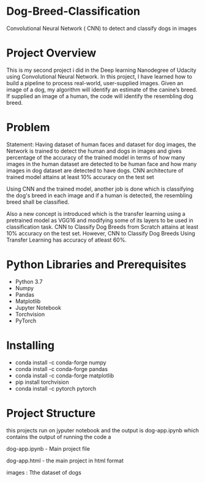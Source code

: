 # Dog-Breed-Classification
Convolutional Neural Network ( CNN) to detect and classify dogs in images

# Project Overview
This is my second project i did in the Deep learning Nanodegree of Udacity using Convolutional Neural Network. In this project, I have learned how to build a pipeline to process real-world, user-supplied images. Given an image of a dog, my algorithm will identify an estimate of the canine’s breed. If supplied an image of a human, the code will identify the resembling dog breed.

# Problem
Statement: Having dataset of human faces and dataset for dog images, the Network is trained to detect the human and dogs in images and gives percentage of the accuracy of the trained model in terms of how many images in the human dataset are detected to be human face and how many images in dog dataset are detected to have dogs.
CNN architecture of trained model attains at least 10% accuracy on the test set

Using CNN and the trained model, another job is done which is classifying the dog's breed in each image and if a human is detected, the resembling breed shall be classified.

Also a new concept is introduced which is the transfer learning using a pretrained model as VGG16 and modifying some of its layers to be used in classification task. CNN to Classify Dog Breeds from Scratch attains at least 10% accuracy on the test set. However, CNN to Classify Dog Breeds Using Transfer Learning has accuracy of atleast 60%.

# Python Libraries and Prerequisites
* Python 3.7
* Numpy
* Pandas
* Matplotlib
* Jupyter Notebook
* Torchvision
* PyTorch

# Installing 
* conda install -c conda-forge numpy
* conda install -c conda-forge pandas
* conda install -c conda-forge matplotlib
* pip install torchvision
* conda install -c pytorch pytorch

# Project Structure

this projects run on jyputer notebook and the output is dog-app.ipynb which contains the output of running the code a

dog-app.ipynb - Main project file

dog-app.html - the main project in html format

images : Tthe dataset of dogs



